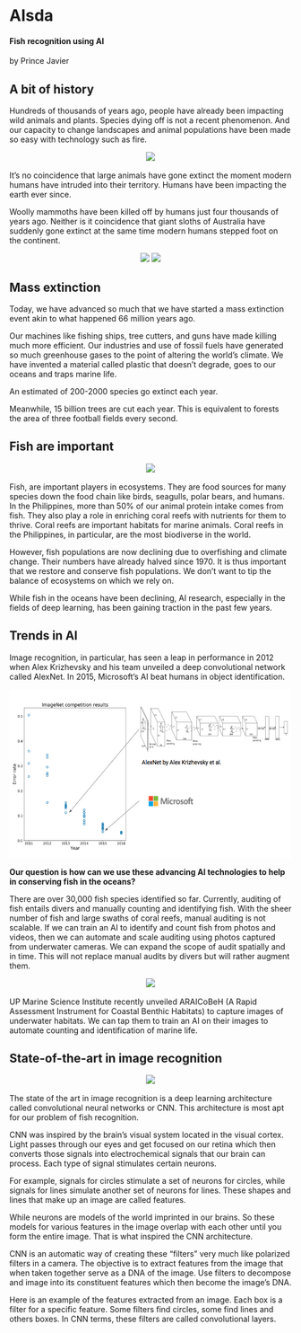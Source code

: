 # AIsda
#### Fish recognition using AI
by Prince Javier

## A bit of history

Hundreds of thousands of years ago, people have already been impacting wild animals and plants. Species dying off is not a recent phenomenon. And our capacity to change landscapes and animal populations have been made so easy with technology such as fire.

<p align='center'>
  <img src = 'https://images.unsplash.com/photo-1483917841983-f83104f9ffa5?ixlib=rb-1.2.1&ixid=eyJhcHBfaWQiOjEyMDd9&auto=format&fit=crop&w=761&q=80' height="300">
</p>

It’s no coincidence that large animals have gone extinct the moment modern humans have intruded into their territory. Humans have been impacting the earth ever since.

Woolly mammoths have been killed off by humans just four thousands of years ago. Neither is it coincidence that giant sloths of Australia have suddenly gone extinct at the same time modern humans stepped foot on the continent. 

<p align="center">
  <img src="https://upload.wikimedia.org/wikipedia/commons/thumb/6/65/Woolly_mammoth.jpg/800px-Woolly_mammoth.jpg" height="200" />
  <img src="https://www.nps.gov/whsa/learn/nature/images/Ground_Sloth.jpg?maxwidth=1200&maxheight=1200&autorotate=false" height="200" /> 
</p>

## Mass extinction

Today, we have advanced so much that we have started a mass extinction event akin to what happened 66 million years ago.

Our machines like fishing ships, tree cutters, and guns have made killing much more efficient. Our industries and use of fossil fuels have generated so much greenhouse gases to the point of altering the world’s climate. We have invented a material called plastic that doesn’t degrade, goes to our oceans and traps marine life.

An estimated of 200-2000 species go extinct each year.

Meanwhile, 15 billion trees are cut each year. This is equivalent to forests the area of three football fields every second.

## Fish are important

<p align='center'>
  <img src = 'https://live.staticflickr.com/3726/33470628350_bd16d224e1_b.jpg' height="300">
</p>

Fish, are important players in ecosystems. They are food sources for many species down the food chain like birds, seagulls, polar bears, and humans. In the Philippines, more than 50% of our animal protein intake comes from fish. They also play a role in enriching coral reefs with nutrients for them to thrive. Coral reefs are important habitats for marine animals. Coral reefs in the Philippines, in particular, are the most biodiverse in the world.

However, fish populations are now declining due to overfishing and climate change. Their numbers have already halved since 1970. It is thus important that we restore and conserve fish populations. We don’t want to tip the balance of ecosystems on which we rely on.

While fish in the oceans have been declining, AI research, especially in the fields of deep learning, has been gaining traction in the past few years. 

## Trends in AI

Image recognition, in particular, has seen a leap in performance in 2012 when Alex Krizhevsky and his team unveiled a deep convolutional network called AlexNet. In 2015, Microsoft’s AI beat humans in object identification.

<p align='center'>
  <img src = 'alexnet.png' height="300">
</p>

**Our question is how can we use these advancing AI technologies to help in conserving fish in the oceans?**

There are over 30,000 fish species identified so far. Currently, auditing of fish entails divers and manually counting and identifying fish. With the sheer number of fish and large swaths of coral reefs, manual auditing is not scalable. If we can train an AI to identify and count fish from photos and videos, then we can automate and scale auditing using photos captured from underwater cameras. We can expand the scope of audit spatially and in time. This will not replace manual audits by divers but will rather augment them.

<p align='center'>
  <img src = 'https://origin-apps-pifsc.fisheries.noaa.gov/qrb/2011_10/img/school_of_nenue_med.jpg' height="300">
</p>

UP Marine Science Institute recently unveiled ARAICoBeH (A Rapid Assessment Instrument for Coastal Benthic Habitats) to capture images of underwater habitats. We can tap them to train an AI on their images to automate counting and identification of marine life.

## State-of-the-art in image recognition

<p align='center'>
  <img src = 'https://upload.wikimedia.org/wikipedia/commons/5/5e/Activated_Visual_Cortex_of_Normal_Brain_Versus_Blind_Person%27s_Brain.svg' height="300">
</p>

The state of the art in image recognition is a deep learning architecture called convolutional neural networks or CNN. This architecture is most apt for our problem of fish recognition.

CNN was inspired by the brain’s visual system located in the visual cortex. Light passes through our eyes and get focused on our retina which then converts those signals into electrochemical signals that our brain can process. Each type of signal stimulates certain neurons. 

For example, signals for circles stimulate a set of neurons for circles, while signals for lines simulate another set of neurons for lines. These shapes and lines that make up an image are called features. 

While neurons are models of the world imprinted in our brains. So these models for various features in the image overlap with each other until you form the entire image. That is what inspired the CNN architecture.

CNN is an automatic way of creating these “filters” very much like polarized filters in a camera. The objective is to extract features from the image that when taken together serve as a DNA of the image. Use filters to decompose and image into its constituent features which then become the image’s DNA.

Here is an example of the features extracted from an image. Each box is a filter for a specific feature. Some filters find circles, some find lines and others boxes. In CNN terms, these filters are called convolutional layers.


